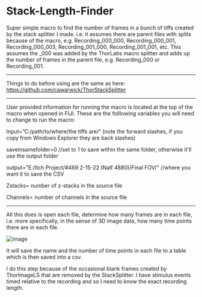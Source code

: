 # Stack-Length-Finder
Super simple macro to find the number of frames in a bunch of tiffs created by the stack splitter I made. i.e. it assumes there are parent files with splits because of the macro, e.g. Recording_000_000, Recording_000_001, Recording_000_003, Recording_001_000, Recording_001_001, etc. This assumes the _000 was added by the ThorLabs macro splitter and adds up the number of frames in the parent file, e.g. Recording_000 or Recording_001.
________________________________________________________________________________________________________________________________
Things to do before using are the same as here:
https://github.com/cawarwick/ThorStackSplitter
________________________________________________________________________________________________________________________________
User provided information for running the macro is located at the top of the macro when opened in FIJI. 
These are the folllowing variables you will need to change to run the macro:

Input=”C:/path/to/where/the tiffs are/” (note the forward slashes, if you copy from Windows Explorer they are back slashes)

saveinsamefolder=0 //set to 1 to save within the same folder, otherwise it'll use the output folder

output="E:/Itch Project/#469 2-15-22 (Nalf 4880)/Final FOV/" //where you want it to save the CSV

Zstacks= number of z-stacks in the source file

Channels= number of channels in the source file

________________________________________________________________________________________________________________________________
All this does is open each file, determine how many frames are in each file, 
i.e. more specifically, in the sense of 3D image data, how many time points there are in each file.

![image](https://user-images.githubusercontent.com/81972652/176014882-965b56ae-ee4f-4f8a-ac3d-c5472d7e394e.png)

It will save the name and the number of time points in each file to a table which is then saved into a csv.

I do this step because of the occasional blank frames created by ThorImageLS that are removed by the StackSplitter. 
I have stimulus events timed relative to the recording and so I need to know the exact recording length.
